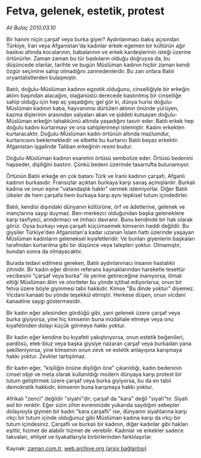 # Fetva, gelenek, estetik, protest

*Ali Bulaç 2010.03.10*

<tr><td class="metin" colspan="2" style="padding-top: 20px; padding-left: 5px; ">Bir hanım niçin çarşaf veya burka giyer? Aydınlanmacı bakış açısından Türkiye, İran veya Afganistan'da kadınlar erkek-egemen bir kültürün ağır baskısı altında kocalarının, babalarının ve erkek kardeşlerinin isteği üzerine örtünürler. Zaman zaman bu tür baskıların olduğu doğruysa da, bu düşüncede olanlar, tarihte ve bugün Müslüman kadının hiçbir zaman kendi özgür seçimine sahip olmadığını zannedenlerdir. Bu zan onlara Batılı oryantalistlerden bulaşmıştır.</td></tr><tr><td class="metin" colspan="2" style="padding-top: 20px; padding-left: 5px; "><p>Batılı, doğulu-Müslüman kadının egzotik olduğunu, cinselliğiyle bir erkeğin aklını başından alacağını, olağanüstü derecede bastırılmış bir cinselliğe sahip olduğu için hep aç yaşadığını; gel gör ki, dünya hurisi doğulu-Müslüman kadının kaba, hayvanımsı dürtüleri aklının önünde yürüyen, kazma dişlerinin arasından salyaları akan ve şiddeti kutsayan doğulu-Müslüman erkeğin tahakkümü altında yaşadığını tasvir eder. Batılı erkek hep doğulu kadını kurtarmayı ve ona sahiplenmeyi istemiştir. Kadını erkekten kurtaracaktır. Doğulu-Müslüman kadın örtünün altında mazlumdur, kurtarıcısını beklemektedir ve elbette bu kurtarıcı Batılı beyaz erkektir. Afganistan işgalinde Taliban erkeğinin resmi budur.
<p>Doğulu-Müslüman kadının esaretini örtüsü sembolize eder. Örtüsü bedenini hapseder, dişiliğini bastırır. Çünkü bedeni üzerinde tasarrufta bulunamıyor.
<p>Örtünün Batılı erkeğe en çok batanı Türk ve İranlı kadının çarşafı, Afganlı kadının burkasıdır. Fransızlar açıktan burkaya karşı savaş açmışlardır. Burkalı kadına ve onun eşine "vatandaşlık hakkı" vermek istemiyorlar. Diğer Batılı ülkeler de hem çarşafa hem burkaya karşı aynı tepkisel tutum içindedirler.
<p>Batılı, kendisi dışındaki dünyanın kültürüne, örf ve âdetlerine, gelenek ve inançlarına saygı duymaz. Ben-merkezci olduğundan başka geleneklere karşı tasfiyeci, arındırmacı ve imhacı davranır. Bunu kendinde bir hak olarak görür. Oysa burkayı veya çarşafı küçümsemek kimsenin haddi değildir. Bu giysiler Türkiye'den Afganistan'a kadar uzanan İslam hattı üzerinde yaşayan Müslüman kadınların geleneksel kıyafetleridir. Ve bunları giyenlerin başkaları tarafından kurtarılma gibi bir düşünce veya talepleri yoktur. Olmamıştır, bundan sonra da olmayacaktır.
<p>Burada tedavi edilmesi gereken, Batılı aydınlanmacı insanın hastalıklı zihnidir. Bir kadın eğer dininin referans kaynaklarından hareketle tesettür vecibesini "çarşaf veya burka" ile yerine getireceğine inanıyorsa, itimat ettiği Müslüman âlim ve otoriteler bu yönde içtihat ediyorlarsa, onun bir fetva üzere böyle giyinmesi tabii hakkıdır. Kimse "Bu dinde yoktur" diyemez. Vicdani kanaati bu yönde teşekkül etmiştir. Herkese düşen, onun vicdani kanaatine saygı göstermesidir.
<p>Bir kadın eğer ailesinden gördüğü gibi, yani gelenek üzere çarşaf veya burka giyiyorsa, yine hiç kimsenin buna müdahale etmeye veya onu kıyafetinden dolayı küçük görmeye hakkı yoktur.
<p>Bir kadın eğer kendine bu kıyafeti yakıştırıyorsa, onun estetik beğenileri, pardösü, etek-bluz veya başka giysiye nazaran çarşaf veya burkadan yana şekilleniyorsa, yine kimsenin onun zevk ve estetik anlayışına karışmaya hakkı yoktur. Zevkler tartışılmaz.
<p>Bir kadın eğer, "kişiliğin önüne dişiliğin öne" çıkarıldığı, kadın bedeninin cinsel obje ve meta olarak kullanıldığı modern dünyaya karşı protest bir tutum geliştirmek üzere çarşaf veya burka giyiyorsa, bu da en tabii demokratik hakkıdır, kimsenin buna karışmaya hakkı yoktur.
<p>Afrikalı "zenci" değildir "siyahi"dir; çarşaf da "kara" değil "siyah"tır. Siyah asil bir renktir. Eğer sizin zihin evreninizde yukarıda saydığım sebepler dolayısıyla giyinen bir kadın "kara çarşaflı" ise, dünyanın siyahlarına karşı ırkçı bir tutum içinde olduğunuz gibi Müslüman kadına karşı da ırkçı bir tutum içindesiniz. Çarşaflı ve burkalı bir kadının, diğer kadınlar gibi hakları eşittir, hizmet de alabilir hizmet de verebilir. Kadınlar ve erkekler sadece takvaları, ehliyet ve liyakatlarıyla birbirlerinden farklılaşırlar. <br/></p></p></p></p></p></p></p></p></p></td></tr>

Kaynak: [zaman.com.tr](http://zaman.com.tr/yazar.do?yazino=959851), [web.archive.org (arşiv bağlantısı)](http://web.archive.org/web/20100325044855/http://www.zaman.com.tr:80/yazar.do?yazino=959851)
